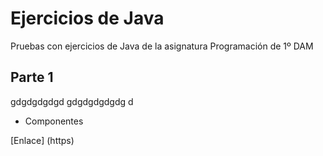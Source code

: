 # Ejercicios de Java

Pruebas con ejercicios de Java de la asignatura Programación de 1º DAM

## Parte 1

gdgdgdgdgd
gdgdgdgdgdg
d
* Componentes

[Enlace] (https)


